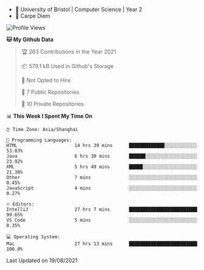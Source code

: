 - :school: University of Bristol | Computer Science | Year 2
- :musical_keyboard: Carpe Diem

<!--START_SECTION:waka-->
![Profile Views](http://img.shields.io/badge/Profile%20Views-16-blue)

**🐱 My Github Data** 

> 🏆 263 Contributions in the Year 2021
 > 
> 📦 579.1 kB Used in Github's Storage 
 > 
> 🚫 Not Opted to Hire
 > 
> 📜 7 Public Repositories 
 > 
> 🔑 10 Private Repositories  
 > 
📊 **This Week I Spent My Time On** 

```text
⌚︎ Time Zone: Asia/Shanghai

💬 Programming Languages: 
HTML                     14 hrs 39 mins      █████████████░░░░░░░░░░░░   53.83% 
Java                     6 hrs 30 mins       ██████░░░░░░░░░░░░░░░░░░░   23.92% 
XML                      5 hrs 49 mins       █████░░░░░░░░░░░░░░░░░░░░   21.38% 
Other                    7 mins              ░░░░░░░░░░░░░░░░░░░░░░░░░   0.45% 
JavaScript               4 mins              ░░░░░░░░░░░░░░░░░░░░░░░░░   0.27%

🔥 Editors: 
IntelliJ                 27 hrs 7 mins       █████████████████████████   99.65% 
VS Code                  5 mins              ░░░░░░░░░░░░░░░░░░░░░░░░░   0.35%

💻 Operating System: 
Mac                      27 hrs 13 mins      █████████████████████████   100.0%

```


 Last Updated on 19/08/2021
<!--END_SECTION:waka-->